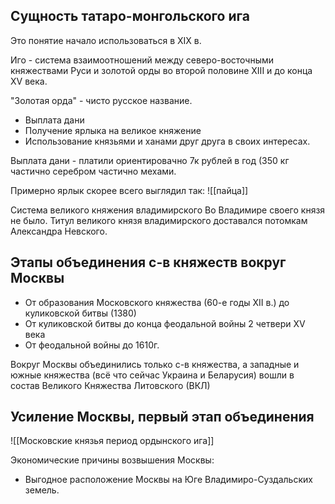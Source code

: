 ## Сущность татаро-монгольского ига
Это понятие начало использоваться в XIX в.

Иго - система взаимоотношений между северо-восточными княжествами Руси и золотой орды во второй половине XIII и до конца XV века.

"Золотая орда" - чисто русское название.

- Выплата дани
- Получение ярлыка на великое княжение
- Использование князьями и ханами друг друга в своих интересах.

Выплата дани - платили ориентировачно 7к рублей в год (350 кг  частично серебром частично мехами. 

Примерно ярлык скорее всего выглядил так:
 ![[пайца]]
 
  Система великого княжения владимирского
Во Владимире своего князя не было. Титул великого князя владимирского доставался потомкам Александра Невского. 

## Этапы объединения с-в княжеств вокруг Москвы

- От образования Московского княжества (60-е годы XII в.) до куликовской битвы (1380)
- От куликовской битвы до конца феодальной войны 2 четвери XV века
- От феодальной войны до 1610г. 

Вокруг Москвы объединились только с-в княжества, а западные и южные княжества (всё что сейчас Украина и Беларусия) вошли в состав Великого Княжества Литовского (ВКЛ)

## Усиление Москвы, первый этап объединения
![[Московские князья период ордынского ига]]

Экономические причины возвышения Москвы:
- Выгодное расположение Москвы на Юге Владимиро-Суздальских земель.